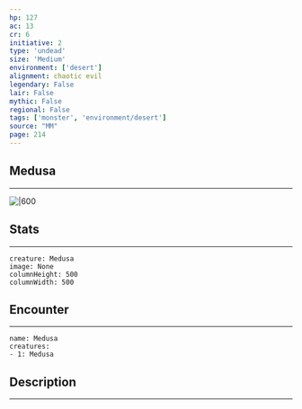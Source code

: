 ```yaml
---
hp: 127
ac: 13
cr: 6
initiative: 2
type: 'undead'    
size: 'Medium'
environment: ['desert']
alignment: chaotic evil
legendary: False
lair: False
mythic: False
regional: False
tags: ['monster', 'environment/desert']
source: "MM"
page: 214
---
```


## Medusa
---

![|600](D:/Program%20Files/5e.tools/img/bestiary/MM/Medusa.jpg)

## Stats
---

```statblock
creature: Medusa
image: None
columnHeight: 500
columnWidth: 500
```

## Encounter
---

```encounter-table
name: Medusa
creatures:
- 1: Medusa
```

## Description
---




